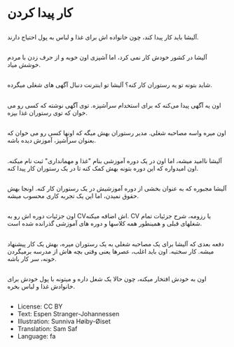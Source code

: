 # کار پیدا کردن

##
آلیشا باید کار پیدا کند، چون خانواده اش برای غذا و لباس به پول احتیاج دارند.

##
آلیشا در کشور خودش کار نمی کرد، اما آشپزی اون خوبه و از حرف زدن با مردم خوشش میاد.

##
شاید بتونه تو یه رستوران کار کنه؟ آلیشا تو اینترنت دنبال آگهی های شغلی میگرده.

##
اون یه آگهی پیدا می‌کنه که برای استخدام سرآشپزه. توی آگهی نوشته که کسی رو می خوان که توی رستوران غذا بپزه.

##
اون میره واسه مصاحبه شغلی. مدیر رستوران بهش میگه که اونها کسی رو می خوان که بعنوان سرآشپز، آموزش دیده باشه.

##
آلیشا ناامید میشه، اما اون در یک دوره آموزشی بنام "غذا و مهمانداری" ثبت نام میکنه. اون امیدواره که این دوره بتونه بهش کمک کنه تا در یک رستوران کار پیدا کنه.

##
آلیشا مجبوره که به عنوان بخشی از دوره آموزشیش در یک رستوران کار کنه. اونجا بهش حقوق نمیدن، اما این یک تجربه کاری محسوب میشه.

##
اون جزئیات دوره اش رو به CVاش اضافه میکنه. CV یا رزومه، شرح جزئیات تمام شغلهای قبلی و همینطور همه کلاسها و دوره های آموزشی گذرانده شده است.

##
دفعه بعدی که آلیشا برای یک مصاحبه شغلی به یک رستوران میره، بهش یک کار پیشنهاد میشه. کار سختیه. اون باید اغلب، عصرها یعنی وقتی بچه هاش از مدرسه برمیگردن خونه، سر کار باشه.

##
اون به خودش افتخار میکنه، چون حالا یک شغل داره و میتونه با پول خودش برای خانوادش غذا و لباس بخره.

##
* License: CC BY
* Text: Espen Stranger-Johannessen
* Illustration: Sunniva Høiby-Øiset
* Translation: Sam Saf
* Language: fa
